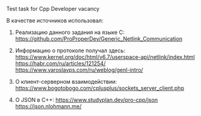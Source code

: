 Test task for Cpp Developer vacancy 

В качестве источников использовал:

1. Реализацию данного задания на языке С:
https://github.com/ProProperDev/Generic_Netlink_Communication

2. Информацию о протоколе получал здесь:
https://www.kernel.org/doc/html/v6.7/userspace-api/netlink/index.html
https://habr.com/ru/articles/121254/
https://www.yaroslavps.com/ru/weblog/genl-intro/

3. О клиент-серверном взаимодействии:
https://www.bogotobogo.com/cplusplus/sockets_server_client.php

4. О JSON в C++:
https://www.studyplan.dev/pro-cpp/json
https://json.nlohmann.me/

